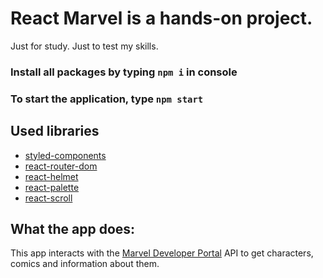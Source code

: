 # React Marvel is a hands-on project.

Just for study. Just to test my skills.

### Install all packages by typing `npm i` in console

### To start the application, type `npm start`

## Used libraries

- [styled-components](https://styled-components.com/)
- [react-router-dom](https://v5.reactrouter.com/web/guides/quick-start)
- [react-helmet](https://www.npmjs.com/package/react-helmet)
- [react-palette](https://www.npmjs.com/package/react-palette)
- [react-scroll](https://www.npmjs.com/package/react-scroll)

## What the app does:

This app interacts with the [Marvel Developer Portal](https://developer.marvel.com/) API to get characters, comics and
information about them.
